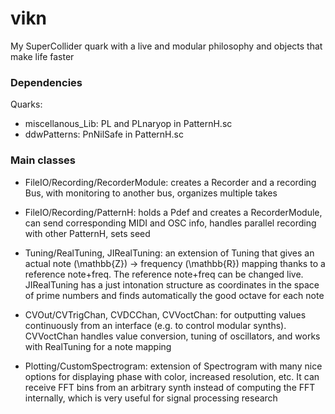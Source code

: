 # vikn
 My SuperCollider quark with a live and modular philosophy and objects that make life faster
 
### Dependencies
Quarks:
- miscellanous_Lib: PL and PLnaryop in PatternH.sc
- ddwPatterns: PnNilSafe in PatternH.sc
 
### Main classes
- FileIO/Recording/RecorderModule: creates a Recorder and a recording Bus, with monitoring to another bus, organizes multiple takes

- FileIO/Recording/PatternH: holds a Pdef and creates a RecorderModule, can send corresponding MIDI and OSC info, handles parallel recording with other PatternH, sets seed

- Tuning/RealTuning, JIRealTuning: an extension of Tuning that gives an actual note (\mathbb{Z}) -> frequency (\mathbb{R}) mapping thanks to a reference note+freq. The reference note+freq can be changed live. JIRealTuning has a just intonation structure as coordinates in the space of prime numbers and finds automatically the good octave for each note

- CVOut/CVTrigChan, CVDCChan, CVVoctChan: for outputting values continuously from an interface (e.g. to control modular synths). CVVoctChan handles value conversion, tuning of oscillators, and works with RealTuning for a note mapping

- Plotting/CustomSpectrogram: extension of Spectrogram with many nice options for displaying phase with color, increased resolution, etc. It can receive FFT bins from an arbitrary synth instead of computing the FFT internally, which is very useful for signal processing research
